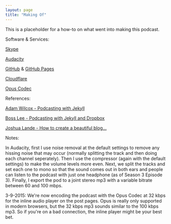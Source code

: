 ```yaml
---
layout: page
title: "Making Of"
---
```


This is a placeholder for a how-to on what went into making this podcast.

Software & Services:

[Skype](http://www.skype.com)

[Audacity](http://audacity.sourceforge.net/)

[GitHub](https://www.github.com) & [GitHub Pages](https://pages.github.com/)

[Cloudflare](https://cloudflare.com)

[Opus Codec](https://www.opus-codec.org/)

References:

[Adam Wilcox - Podcasting with Jekyll](http://www.adamwilcox.org/2013/01/17/from-the-pub/)

[Boss Lee - Podcasting with Jekyll and Dropbox](http://bosslee.co/podcasting-with-dropbox-and-jekyll/)

[Joshua Lande - How to create a beautiful blog...](http://joshualande.com/jekyll-github-pages-poole/)

Notes:

In Audacity, first I use noise removal at the default settings to remove any hissing noise that may occur (normally splitting the track and then doing each channel seperately).  Then I use the compressor (again with the default settings) to make the volume levels more even.  Next, we split the tracks and set each one to mono so that the sound comes out in both ears and people can listen to the podcast with just one headphone (as of Season 3 Episode 3).  Finally, I export the pod to a joint stereo mp3 with a variable bitrate between 60 and 100 mbps. 

3-9-2015: We're now encoding the podcast with the Opus Codec at 32 kbps for the inline audio player on the post pages.  Opus is really only supported in modern browsers, but the 32 kbps mp3 sounds similar to the 100 kbps mp3.  So if you're on a bad connection, the inline player might be your best bet.




